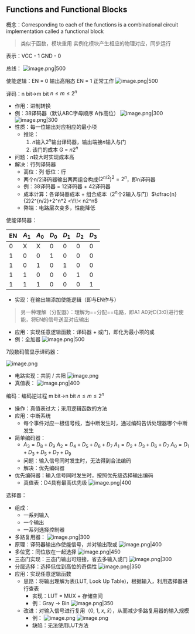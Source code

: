 ## Functions and Functional Blocks
概念：Corresponding to each of the functions is a combinational circuit implementation called a functional block

> 类似于函数，模块重用
> 实例化模块产生相应的物理对应，同步运行

表示：VCC - 1    GND - 0

总线：
![image.png|500](https://s2.loli.net/2023/10/19/MvsYhTZK3kaHwc1.png)

使能逻辑：EN = 0 输出高阻态 EN = 1 正常工作
![image.png|500](https://s2.loli.net/2023/10/19/MKNxI8k4L9gGHzv.png)

译码：n bit$\to$m bit     $n\leqslant m\leqslant 2^n$

+ 作用：进制转换
+ 例：38译码器（默认ABC字母顺序 A作高位）
	![image.png|300](https://s2.loli.net/2023/10/19/RS8Bw4MnkjFNhHU.png)![image.png|300](https://s2.loli.net/2023/10/19/rqtIs1Wvie49gUX.png)
+ 性质：每一位输出对应相应的最小项
	+ 推论：
		1. $n$输入$2^n$输出译码器，输出端接$n$输入与门
		2. 该门的成本 G = $n2^n$
+ 问题：$n$较大时实现成本高
+ 解决：行列译码器
	+ 高位：列    低位：行
	+ 两个n/2译码器输出两两组合构成$(2^{n/2})^2=2^n$，即n译码器
	+ 例：38译码器 = 12译码器 + 42译码器
	+ 成本计算：各译码器成本 + 组合成本（$2^n$个2输入与门）$\dfrac{n}{2}2^{n/2}+2^n*2 <\!\!< n2^n$
	+ 弊端：电路层次变多，性能降低

使能译码器：

| EN  | $A_1$ | $A_0$ | $D_0$ | $D_1$ | $D_2$ | $D_3$ |
| --- | ----- | ----- | ----- | ----- | ----- | ----- |
| 0   | X     | X     | 0     | 0     | 0     | 0     |
| 1   | 0     | 0     | 1     | 0     | 0     | 0     |
| 1   | 0     | 1     | 0     | 1     | 0     | 0     |
| 1   | 1     | 0     | 0     | 0     | 1     | 0     |
| 1   | 1     | 1     | 0     | 0     | 0     | 1     |

+ 实现：在输出端添加使能逻辑（即与EN作与）
> 另一种理解（分配器）：理解为==分配==电路，即A1 A0对D(3:0)进行使能，将EN的信号送至对应输出

+ 应用：实现任意逻辑函数：译码器 + 或门，即化为最小项的或
+ 例：全加器
	![image.png|500](https://s2.loli.net/2023/10/19/9coEZmMznBqRpye.png)

7段数码管显示译码器：

![image.png](https://s2.loli.net/2023/10/26/EdjKtGazSRIXO5Q.png)

+ 电路实现：共阴 / 共阳
![image.png](https://s2.loli.net/2023/10/26/EQNJWSrysenUo13.png)
+ 真值表：
	![image.png|400](https://s2.loli.net/2023/10/26/R8DSxQrwhGJIcO7.png)

编码：编码逆过程 m bit$\to$n bit     $n\leqslant m\leqslant 2^n$

+ 操作：真值表过大；采用逻辑函数的方法
+ 应用：中断系统
	+ 每个事件对应一根信号线，当中断发生时，通过编码告诉处理器哪个中断发生
+ 简单编码器：
	+ $A_3=D_8+D_9$  $A_2=D_4+D_5+D_6+D_7$  $A_1=D_2+D_3+D_6+D_7$  $A_0=D_1+D_3+D_5+D_7+D_9$
	+ 问题：输入信号同时发生时，无法得到合法编码
	+ 解决：优先编码器
+ 优先编码器：输入信号同时发生时，按照优先级选择输出编码
	+ 真值表：D4具有最高优先级
	 ![image.png|400](https://s2.loli.net/2023/10/26/3TUtbiqN25MZEHO.png)

选择器：

+ 组成：
	+ 一系列输入
	+ 一个输出
	+ 一系列选择控制器
+ 多路复用器：
	![image.png|300](https://s2.loli.net/2023/10/26/9rCks3KmtU2QTRM.png)
+ 原理：译码器输出作使能信号，并对输出取或
	![image.png|400](https://s2.loli.net/2023/10/26/2bAe53F4O8iMwqu.png)
+ 多位宽：同位放在一起选择
	![image.png|450](https://s2.loli.net/2023/10/26/sQpevOtgkFAU8fC.png)
+ 三态门实现：三态门输出可短接，省去多输入或门
	![image.png|300](https://s2.loli.net/2023/10/26/rKHIfu7dNjmhWVQ.png)
+ 分层选择：选择低位到高位的奇偶性
	![image.png|350](https://s2.loli.net/2023/10/26/5Gxo3e6LqrmivIs.png)
+ 应用：实现任意逻辑函数
	+ 思路：将输出理解为表(LUT, Look Up Table)，根据输入，利用选择器进行查表
		+ 实现：LUT = MUX + 存储空间
		+ 例：Gray $\to$ Bin
			![image.png|350](https://s2.loli.net/2023/10/26/B6TKuegkjNUb8Yv.png)
	+ 改进：对输入信号进行复用（0, 1, $x,\ \bar x$），从而减少多路复用器的输入规模
		+ 例：
			![image.png](https://s2.loli.net/2023/10/26/ZmfaIHDEJb39Kjn.png)
			![image.png](https://s2.loli.net/2023/10/26/yVBwRtKS7HNCOZj.png)
		+ 缺陷：无法使用LUT方法